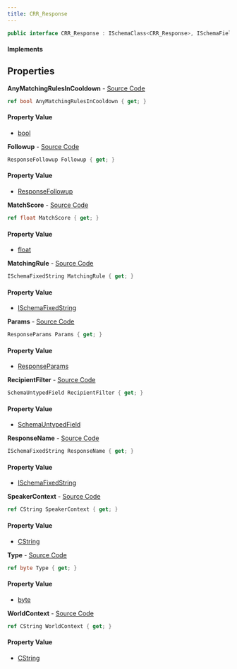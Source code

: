 ```yaml
---
title: CRR_Response
---
```


```csharp
public interface CRR_Response : ISchemaClass<CRR_Response>, ISchemaField, ISchemaClass, INativeHandle
```

#### Implements

## Properties

**AnyMatchingRulesInCooldown** - [Source Code](https://github.com/swiftly-solution/swiftlys2/blob/master/managed/src/SwiftlyS2.Generated/Schemas/Interfaces/CRR_Response.cs#L26)

```csharp
ref bool AnyMatchingRulesInCooldown { get; }
```

#### Property Value

- [bool](https://learn.microsoft.com/dotnet/api/system.boolean)

**Followup** - [Source Code](https://github.com/swiftly-solution/swiftlys2/blob/master/managed/src/SwiftlyS2.Generated/Schemas/Interfaces/CRR_Response.cs#L32)

```csharp
ResponseFollowup Followup { get; }
```

#### Property Value

- [ResponseFollowup](/docs/api/shared/schemadefinitions/responsefollowup)

**MatchScore** - [Source Code](https://github.com/swiftly-solution/swiftlys2/blob/master/managed/src/SwiftlyS2.Generated/Schemas/Interfaces/CRR_Response.cs#L24)

```csharp
ref float MatchScore { get; }
```

#### Property Value

- [float](https://learn.microsoft.com/dotnet/api/system.single)

**MatchingRule** - [Source Code](https://github.com/swiftly-solution/swiftlys2/blob/master/managed/src/SwiftlyS2.Generated/Schemas/Interfaces/CRR_Response.cs#L20)

```csharp
ISchemaFixedString MatchingRule { get; }
```

#### Property Value

- [ISchemaFixedString](/docs/api/shared/schemas/ischemafixedstring)

**Params** - [Source Code](https://github.com/swiftly-solution/swiftlys2/blob/master/managed/src/SwiftlyS2.Generated/Schemas/Interfaces/CRR_Response.cs#L22)

```csharp
ResponseParams Params { get; }
```

#### Property Value

- [ResponseParams](/docs/api/shared/schemadefinitions/responseparams)

**RecipientFilter** - [Source Code](https://github.com/swiftly-solution/swiftlys2/blob/master/managed/src/SwiftlyS2.Generated/Schemas/Interfaces/CRR_Response.cs#L35)

```csharp
SchemaUntypedField RecipientFilter { get; }
```

#### Property Value

- [SchemaUntypedField](/docs/api/shared/schemas/schemauntypedfield)

**ResponseName** - [Source Code](https://github.com/swiftly-solution/swiftlys2/blob/master/managed/src/SwiftlyS2.Generated/Schemas/Interfaces/CRR_Response.cs#L18)

```csharp
ISchemaFixedString ResponseName { get; }
```

#### Property Value

- [ISchemaFixedString](/docs/api/shared/schemas/ischemafixedstring)

**SpeakerContext** - [Source Code](https://github.com/swiftly-solution/swiftlys2/blob/master/managed/src/SwiftlyS2.Generated/Schemas/Interfaces/CRR_Response.cs#L28)

```csharp
ref CString SpeakerContext { get; }
```

#### Property Value

- [CString](/docs/api/shared/natives/cstring)

**Type** - [Source Code](https://github.com/swiftly-solution/swiftlys2/blob/master/managed/src/SwiftlyS2.Generated/Schemas/Interfaces/CRR_Response.cs#L16)

```csharp
ref byte Type { get; }
```

#### Property Value

- [byte](https://learn.microsoft.com/dotnet/api/system.byte)

**WorldContext** - [Source Code](https://github.com/swiftly-solution/swiftlys2/blob/master/managed/src/SwiftlyS2.Generated/Schemas/Interfaces/CRR_Response.cs#L30)

```csharp
ref CString WorldContext { get; }
```

#### Property Value

- [CString](/docs/api/shared/natives/cstring)

